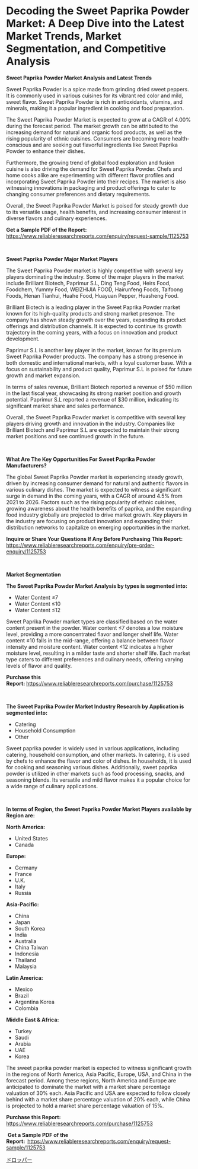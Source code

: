 <p><h1>Decoding the Sweet Paprika Powder Market: A Deep Dive into the Latest Market Trends, Market Segmentation, and Competitive Analysis</h1></p><p><strong>Sweet Paprika Powder Market Analysis and Latest Trends</strong></p>
<p><p>Sweet Paprika Powder is a spice made from grinding dried sweet peppers. It is commonly used in various cuisines for its vibrant red color and mild, sweet flavor. Sweet Paprika Powder is rich in antioxidants, vitamins, and minerals, making it a popular ingredient in cooking and food preparation.</p><p>The Sweet Paprika Powder Market is expected to grow at a CAGR of 4.00% during the forecast period. The market growth can be attributed to the increasing demand for natural and organic food products, as well as the rising popularity of ethnic cuisines. Consumers are becoming more health-conscious and are seeking out flavorful ingredients like Sweet Paprika Powder to enhance their dishes.</p><p>Furthermore, the growing trend of global food exploration and fusion cuisine is also driving the demand for Sweet Paprika Powder. Chefs and home cooks alike are experimenting with different flavor profiles and incorporating Sweet Paprika Powder into their recipes. The market is also witnessing innovations in packaging and product offerings to cater to changing consumer preferences and dietary requirements.</p><p>Overall, the Sweet Paprika Powder Market is poised for steady growth due to its versatile usage, health benefits, and increasing consumer interest in diverse flavors and culinary experiences.</p></p>
<p><strong>Get a Sample PDF of the Report:&nbsp;</strong> <a href="https://www.reliableresearchreports.com/enquiry/request-sample/1125753">https://www.reliableresearchreports.com/enquiry/request-sample/1125753</a></p>
<p>&nbsp;</p>
<p><strong>Sweet Paprika Powder Major Market Players</strong></p>
<p><p>The Sweet Paprika Powder market is highly competitive with several key players dominating the industry. Some of the major players in the market include Brilliant Biotech, Paprimur S.L, Ding Teng Food, Heirs Food, Foodchem, Yummy Food, WEIZHIJIA FOOD, Hairunfeng Foods, Taifoong Foods, Henan Tianhui, Huahe Food, Huayuan Pepper, Huasheng Food.</p><p>Brilliant Biotech is a leading player in the Sweet Paprika Powder market known for its high-quality products and strong market presence. The company has shown steady growth over the years, expanding its product offerings and distribution channels. It is expected to continue its growth trajectory in the coming years, with a focus on innovation and product development.</p><p>Paprimur S.L is another key player in the market, known for its premium Sweet Paprika Powder products. The company has a strong presence in both domestic and international markets, with a loyal customer base. With a focus on sustainability and product quality, Paprimur S.L is poised for future growth and market expansion.</p><p>In terms of sales revenue, Brilliant Biotech reported a revenue of $50 million in the last fiscal year, showcasing its strong market position and growth potential. Paprimur S.L reported a revenue of $30 million, indicating its significant market share and sales performance.</p><p>Overall, the Sweet Paprika Powder market is competitive with several key players driving growth and innovation in the industry. Companies like Brilliant Biotech and Paprimur S.L are expected to maintain their strong market positions and see continued growth in the future.</p></p>
<p>&nbsp;</p>
<p><strong>What Are The Key Opportunities For Sweet Paprika Powder Manufacturers?</strong></p>
<p><p>The global Sweet Paprika Powder market is experiencing steady growth, driven by increasing consumer demand for natural and authentic flavors in various culinary dishes. The market is expected to witness a significant surge in demand in the coming years, with a CAGR of around 4.5% from 2021 to 2026. Factors such as the rising popularity of ethnic cuisines, growing awareness about the health benefits of paprika, and the expanding food industry globally are projected to drive market growth. Key players in the industry are focusing on product innovation and expanding their distribution networks to capitalize on emerging opportunities in the market.</p></p>
<p><strong>Inquire or Share Your Questions If Any Before Purchasing This Report:</strong> <a href="https://www.reliableresearchreports.com/enquiry/pre-order-enquiry/1125753">https://www.reliableresearchreports.com/enquiry/pre-order-enquiry/1125753</a></p>
<p>&nbsp;</p>
<p><strong>Market Segmentation</strong></p>
<p><strong>The Sweet Paprika Powder Market Analysis by types is segmented into:</strong></p>
<p><ul><li>Water Content ≤7</li><li>Water Content ≤10</li><li>Water Content ≤12</li></ul></p>
<p><p>Sweet Paprika Powder market types are classified based on the water content present in the powder. Water content ≤7 denotes a low moisture level, providing a more concentrated flavor and longer shelf life. Water content ≤10 falls in the mid-range, offering a balance between flavor intensity and moisture content. Water content ≤12 indicates a higher moisture level, resulting in a milder taste and shorter shelf life. Each market type caters to different preferences and culinary needs, offering varying levels of flavor and quality.</p></p>
<p><strong>Purchase this Report:&nbsp;</strong><a href="https://www.reliableresearchreports.com/purchase/1125753">https://www.reliableresearchreports.com/purchase/1125753</a></p>
<p>&nbsp;</p>
<p><strong>The Sweet Paprika Powder Market Industry Research by Application is segmented into:</strong></p>
<p><ul><li>Catering</li><li>Household Consumption</li><li>Other</li></ul></p>
<p><p>Sweet paprika powder is widely used in various applications, including catering, household consumption, and other markets. In catering, it is used by chefs to enhance the flavor and color of dishes. In households, it is used for cooking and seasoning various dishes. Additionally, sweet paprika powder is utilized in other markets such as food processing, snacks, and seasoning blends. Its versatile and mild flavor makes it a popular choice for a wide range of culinary applications.</p></p>
<p>&nbsp;</p>
<p><strong>In terms of Region, the Sweet Paprika Powder Market Players available by Region are:</strong></p>
<p>
    <p> <strong> North America: </strong>
        <ul>
            <li>United States</li>
            <li>Canada</li>
        </ul>
        </p> 
    <p> <strong> Europe: </strong>
        <ul>
            <li>Germany</li>
            <li>France</li>
            <li>U.K.</li>
            <li>Italy</li>
            <li>Russia</li>
        </ul>
        </p> 
    <p> <strong> Asia-Pacific: </strong>
        <ul>
            <li>China</li>
            <li>Japan</li>
            <li>South Korea</li>
            <li>India</li>
            <li>Australia</li>
            <li>China Taiwan</li>
            <li>Indonesia</li>
            <li>Thailand</li>
            <li>Malaysia</li>
        </ul>
        </p> 
    <p> <strong> Latin America: </strong>
        <ul>
            <li>Mexico</li>
            <li>Brazil</li>
            <li>Argentina Korea</li>
            <li>Colombia</li>
        </ul>
        </p> 
    <p> <strong> Middle East & Africa: </strong>
        <ul>
            <li>Turkey</li>
            <li>Saudi</li>
            <li>Arabia</li>
            <li>UAE</li>
            <li>Korea</li>
        </ul>
    </p>
    </p>
<p><p>The sweet paprika powder market is expected to witness significant growth in the regions of North America, Asia Pacific, Europe, USA, and China in the forecast period. Among these regions, North America and Europe are anticipated to dominate the market with a market share percentage valuation of 30% each. Asia Pacific and USA are expected to follow closely behind with a market share percentage valuation of 20% each, while China is projected to hold a market share percentage valuation of 15%.</p></p>
<p><strong>Purchase this Report: </strong><a href="https://www.reliableresearchreports.com/purchase/1125753">https://www.reliableresearchreports.com/purchase/1125753</a></p>
<p>&nbsp;<strong>Get a Sample PDF of the Report:&nbsp;&nbsp;</strong><a href="https://www.reliableresearchreports.com/enquiry/request-sample/1125753">https://www.reliableresearchreports.com/enquiry/request-sample/1125753</a></p>
<p><strong></strong></p>
<p><p><a href="https://github.com/Sophiaard2003/Market-Research-Report-List-1/blob/main/209798917368.md">ドロッパー</a></p></p>